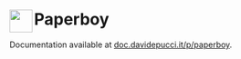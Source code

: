 # Paperboy <a href="https://doc.davidepucci.it/p/paperboy"><img align="left" width="40" height="40" src="https://blobscdn.gitbook.com/v0/b/gitbook-28427.appspot.com/o/assets%2F-Lk98WhDUDZXla_K8Fa1%2F-Ll2CjG5uTsQcPj_YzhL%2F-Ll2D45DEcB5SXxz7XuI%2Fgitbook.svg?alt=media&token=dab99056-8588-4d83-88ec-ca98a8ba2801"></a>

Documentation available at [doc.davidepucci.it/p/paperboy](https://doc.davidepucci.it/p/paperboy).